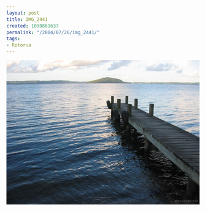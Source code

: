 ```yaml
---
layout: post
title: IMG_2441
created: 1090861637
permalink: "/2004/07/26/img_2441/"
tags:
- Rotorua
---
```


<img src="/image/images/img_2441-819.jpg"/>

